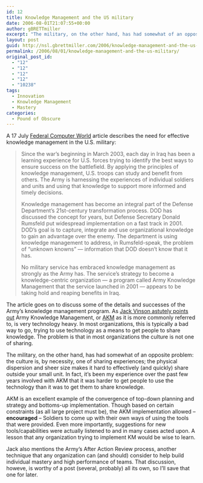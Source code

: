 ```yaml
---
id: 12
title: Knowledge Management and the US military
date: 2006-08-01T21:07:55+00:00
author: gBRETTmiller
excerpt: "The military, on the other hand, has had somewhat of an opposite problem: the culture is, by necessity, one of sharing experiences; the physical dispersion and sheer size makes it hard to effectively (and quickly) share outside your small unit. In fact, it's been my experience over the past few years involved with AKM that it was harder to get people to use the technology than it was to get them to share knowledge."
layout: post
guid: http://nsl.gbrettmiller.com/2006/knowledge-management-and-the-us-military
permalink: /2006/08/01/knowledge-management-and-the-us-military/
original_post_id:
  - "12"
  - "12"
  - "12"
  - "12"
  - "10238"
tags:
  - Innovation
  - Knowledge Management
  - Mastery
categories:
  - Pound of Obscure
---
```

A 17 July [Federal Computer World](http://www.fcw.com "Federal Computer World") article describes the need for effective knowledge management in the U.S. military:

<blockquote cite="http://www.fcw.com/article95271-07-17-06-Print" title="Army lessons learned - Greg Slabodkin">
  <p>
    Since the war’s beginning in March 2003, each day in Iraq has been a learning experience for U.S. forces trying to identify the best ways to ensure success on the battlefield. By applying the principles of knowledge management, U.S. troops can study and benefit from others. The Army is harnessing the experiences of individual soldiers and units and using that knowledge to support more informed and timely decisions.
  </p>
  
  <p>
    Knowledge management has become an integral part of the Defense Department’s 21st-century transformation process. DOD has discussed the concept for years, but Defense Secretary Donald Rumsfeld put widespread implementation on a fast track in 2001. DOD’s goal is to capture, integrate and use organizational knowledge to gain an advantage over the enemy. The department is using knowledge management to address, in Rumsfeld-speak, the problem of “unknown knowns” — information that DOD doesn’t know that it has.
  </p>
  
  <p>
    No military service has embraced knowledge management as strongly as the Army has. The service’s strategy to become a knowledge-centric organization — a program called Army Knowledge Management that the service launched in 2001 — appears to be taking hold and reaping benefits in Iraq.
  </p>
</blockquote>

The article goes on to discuss some of the details and successes of the Army&#8217;s knowledge management program. As [Jack Vinson astutely points out](http://blog.jackvinson.com/archives/2006/07/25/fcwcom_army_lessons_learned.html "Jack Vinson - FCW.com Army lessons learned") Army Knowledge Management, or [AKM](http://www.army.mil/ciog6/akm.html "Army CIO - Army Knowledge Management") as it is more commonly referred to, is very technology heavy. In most organizations, this is typically a bad way to go, trying to use technology as a means to get people to share knowledge. The problem is that in most organizations the culture is not one of sharing.

The military, on the other hand, has had somewhat of an opposite problem: the culture is, by necessity, one of sharing experiences; the physical dispersion and sheer size makes it hard to effectively (and quickly) share outside your small unit. In fact, it&#8217;s been my experience over the past few years involved with AKM that it was harder to get people to use the technology than it was to get them to share knowledge.

AKM is an excellent example of the convergence of top-down planning and strategy and bottoms-up implementation. Though based on certain constraints (as all large project must be), the AKM implementation allowed &#8211; **encouraged** &#8211; Soldiers to come up with their own ways of using the tools that were provided. Even more importantly, suggestions for new tools/capabilities were actually listened to and in many cases acted upon. A lesson that any organization trying to implement KM would be wise to learn.

Jack also mentions the Army&#8217;s After Action Review process, another technique that any organization can (and should) consider to help build individual mastery and high performance of teams. That discussion, howeve, is worthy of a post (several, probably) all its own, so I&#8217;ll save that one for later.